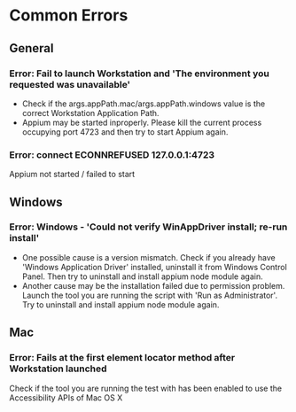 
# Common Errors

## General
### Error: Fail to launch Workstation and 'The environment you requested was unavailable'
- Check if the args.appPath.mac/args.appPath.windows value is the correct Workstation Application Path.
- Appium may be started inproperly. Please kill the current process occupying port 4723 and then try to start Appium again.

### Error: connect ECONNREFUSED 127.0.0.1:4723
Appium not started / failed to start

## Windows
### Error: Windows - 'Could not verify WinAppDriver install; re-run install'
- One possible cause is a version mismatch. Check if you already have 'Windows Application Driver' installed, uninstall it from Windows Control Panel. Then try to uninstall and install appium node module again.
- Another cause may be the installation failed due to permission problem. Launch the tool you are running the script with 'Run as Administrator'. Try to uninstall and install appium node module again.

## Mac
### Error: Fails at the first element locator method after Workstation launched
Check if the tool you are running the test with has been enabled to use the Accessibility APIs of Mac OS X

